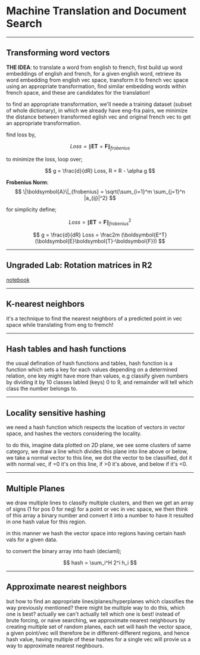 # Machine Translation and Document Search

_____________

## Transforming word vectors
**THE IDEA**: to translate a word from english to french, first build up word embeddings of english and french, for a given english word, retrieve its word embedding from english vec space, transform it to french vec space using an appropriate transformation, find similar embedding words within french space, and these are candidates for the translation!

to find an appropriate transformation, we'll neede a training dataset (subset of whole dictionary), in which we already have eng-fra pairs, we minimize the distance between transformed eglish vec and original french vec to get an appropriate transformation.

find loss by,

$$ Loss = \|\boldsymbol{E}\boldsymbol{T}=\boldsymbol{F}\|_{frobenius} $$

to minimize the loss, loop over;

$$ g = \frac{d}{dR} Loss, R = R - \alpha g $$

**Frobenius Norm**: 
$$ \|\boldsymbol{A}\|_{frobenius} = \sqrt{\sum_{i=1}^m \sum_{j=1}^n |a_{ij}|^2} $$

for simplicity define;

$$ Loss = \|\boldsymbol{E}\boldsymbol{T}=\boldsymbol{F}\|^2_{frobenius} $$

$$ g = \frac{d}{dR} Loss = \frac2m (\boldsymbol{E^T}(\boldsymbol{E}\boldsymbol{T}-\boldsymbol{F})) $$

______________


## Ungraded Lab: Rotation matrices in R2
[notebook](https://github.com/XinYaanZyoy/OCBooks/blob/master/NLP/data/NLP_C1_W4_lecture_nb_01.ipynb)

______________


## K-nearest neighbors
it's a technique to find the nearest neighbors of a predicted point in vec space while translating from eng to fremch!

______________


## Hash tables and hash functions
the usual defination of hash functions and tables, hash function is a function which sets a key for each values depending on a determined relation, one key might have more than values, e.g classify given numbers by dividing it by 10 classes labled (keys) 0 to 9, and remainder will tell which class the number belongs to.

______________


## Locality sensitive hashing
we need a hash function which respects the location of vectors in vector space, and hashes the vectors considering the locality.

to do this, imagine data plotted on 2D plane, we see some clusters of same category, we draw a line which divides this plane into line above or below, we take a normal vector to this line, we dot the vector to be classified, dot it with normal vec, if =0 it's on this line, if >0 it's above, and below if it's <0.

_____________


## Multiple Planes
we draw multiple lines to classify multiple clusters, and then we get an array of signs (1 for pos 0 for neg) for a point or vec in vec space, we then think of this array a binary number and convert it into a number to have it resulted in one hash value for this region.

in this manner we hash the vector space into regions having certain hash vals for a given data.

to convert the binary array into hash (deciaml);

$$ hash = \sum_i^H 2^i h_i $$

_______________


## Approximate nearest neighbors
but how to find an appropriate lines/planes/hyperplanes which classifies the way previously mentioned?
there might be multiple way to do this, which one is best?
actually we can't actually tell which one is best!
instead of brute forcing, or naive searching, we approximate nearest neighbours by creating multiple set of random planes, each set will hash the vector space, a given point/vec will therefore be in different-different regions, and hence hash value, having multiple of these hashes for a single vec will provie us a way to approximate nearest neghbours.